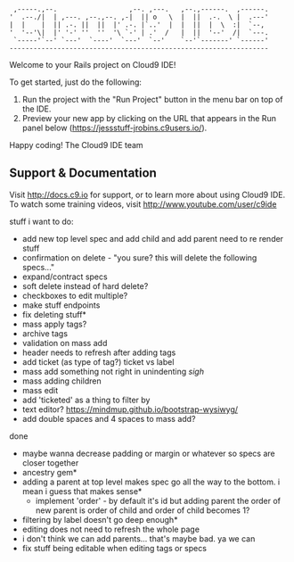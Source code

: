 
     ,-----.,--.                  ,--. ,---.   ,--.,------.  ,------.
    '  .--./|  | ,---. ,--.,--. ,-|  || o   \  |  ||  .-.  \ |  .---'
    |  |    |  || .-. ||  ||  |' .-. |`..'  |  |  ||  |  \  :|  `--, 
    '  '--'\|  |' '-' ''  ''  '\ `-' | .'  /   |  ||  '--'  /|  `---.
     `-----'`--' `---'  `----'  `---'  `--'    `--'`-------' `------'
    ----------------------------------------------------------------- 


Welcome to your Rails project on Cloud9 IDE!

To get started, just do the following:

1. Run the project with the "Run Project" button in the menu bar on top of the IDE.
2. Preview your new app by clicking on the URL that appears in the Run panel below (https://jessstuff-jrobins.c9users.io/).

Happy coding!
The Cloud9 IDE team


## Support & Documentation

Visit http://docs.c9.io for support, or to learn more about using Cloud9 IDE. 
To watch some training videos, visit http://www.youtube.com/user/c9ide

stuff i want to do:
- add new top level spec and add child and add parent need to re render stuff
- confirmation on delete - "you sure? this will delete the following specs..."
- expand/contract specs
- soft delete instead of hard delete?
- checkboxes to edit multiple?
- make stuff endpoints
- fix deleting stuff*
- mass apply tags?
- archive tags
- validation on mass add
- header needs to refresh after adding tags
- add ticket (as type of tag?) ticket vs label
- mass add something not right in unindenting *sigh*
- mass adding children
- mass edit
- add 'ticketed' as a thing to filter by
- text editor? https://mindmup.github.io/bootstrap-wysiwyg/
- add double spaces and 4 spaces to mass add?

done
- maybe wanna decrease padding or margin or whatever so specs are closer together
- ancestry gem*
- adding a parent at top level makes spec go all the way to the bottom. i mean i guess that makes sense*
    -  implement 'order' - by default it's id but adding parent the order of new parent is order of child and order
        of child becomes 1?
- filtering by label doesn't go deep enough*
- editing does not need to refresh the whole page
- i don't think we can add parents... that's maybe bad. ya we can
- fix stuff being editable when editing tags or specs